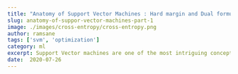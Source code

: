 ```yaml
---
title: "Anatomy of Support Vector Machines : Hard margin and Dual formulation - part 1" 
slug: anatomy-of-suppor-vector-machines-part-1
image: ./images/cross-entropy/cross-entropy.png
author: ramsane
tags: ['svm', 'optimization']
category: ml
excerpt: Support Vector machines are one of the most intriguing concept in whole of machine learning. When I was learning about it, I had so many questions and the content on the internet is either incomplete or incorrect. In this series of articles, I tried to answer all the questions that comes to our mind and those that will help you understand the concept better. 
date:  2020-07-26
---
```


